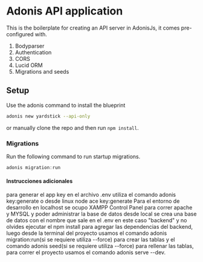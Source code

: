 # Adonis API application

This is the boilerplate for creating an API server in AdonisJs, it comes pre-configured with.

1. Bodyparser
2. Authentication
3. CORS
4. Lucid ORM
5. Migrations and seeds

## Setup

Use the adonis command to install the blueprint

```bash
adonis new yardstick --api-only
```

or manually clone the repo and then run `npm install`.


### Migrations

Run the following command to run startup migrations.

```js
adonis migration:run
```
#### Instrucciones adicionales
para generar el app key en el archivo .env utiliza el comando adonis key:generate o desde linux node ace key:generate
Para el entorno de desarrollo en localhost se ocupo XAMPP Control Panel para correr apache y MYSQL y poder administrar la base de datos desde local 
se crea una base de datos con el nombre que sale en el .env en este caso "backend" y no olvides ejecutar el npm install para agregar las dependencias del backend, luego desde la terminal del proyecto usamos el comando adonis migration:run(si se requiere utiliza --force) para crear las tablas y el comando adonis seed(si se requiere utiliza --force) para rellenar las tablas, para correr el proyecto usamos el comando adonis serve --dev.
